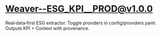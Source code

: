 # Weaver--ESG_KPI__PROD@v1.0.0

Real‑data‑first ESG extractor. Toggle providers in config/providers.yaml. Outputs KPI + Context with provenance.